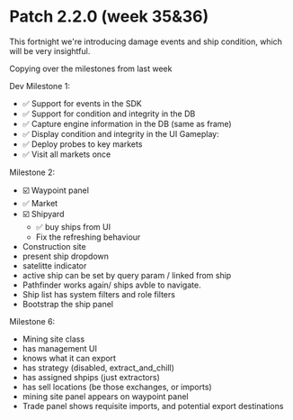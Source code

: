 # Patch 2.2.0 (week 35&36)

This fortnight we're introducing damage events and ship condition, which will be very insightful.

Copying over the milestones from last week

Dev Milestone 1:
* ✅ Support for events in the SDK 
* ✅ Support for condition and integrity in the DB
* ✅ Capture engine information in the DB (same as frame)
* ✅ Display condition and integrity in the UI
Gameplay:
* ✅ Deploy probes to key markets
* ✅ Visit all markets once

Milestone 2:
* ☑️ Waypoint panel 
 * ✅ Market
 * ☑️ Shipyard
   * ✅ buy ships from UI
   * Fix the refreshing behaviour
 * Construction site
 * present ship dropdown
 * satelitte indicator
 * active ship can be set by query param / linked from ship
* Pathfinder works again/ ships avble to navigate.
* Ship list has system filters and role filters
* Bootstrap the ship panel


Milestone 6: 
* Mining site class 
 * has management UI
 * knows what it can export
 * has strategy (disabled, extract_and_chill)
 * has assigned shpips (just extractors)
 * has sell locations (be those exchanges, or imports)
* mining site panel appears on waypoint panel 
* Trade panel shows requisite imports, and potential export destinations
